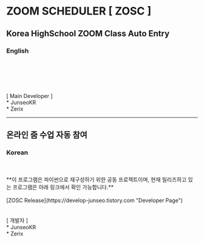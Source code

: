 # ZOOM SCHEDULER [ ZOSC ]

## Korea HighSchool ZOOM Class Auto Entry

### English
<br/>
<br/>
<br/>
<br/>
<br/>
[ Main Developer ]  
<br/>
* JunseoKR<br/>
* Zerix


---------------------------------------

## 온라인 줌 수업 자동 참여

### Korean
<br/>
<br/>
**이 프로그램은 파이썬으로 재구성하기 위한 공동 프로젝트이며, 현재 릴리즈하고 있는 프로그램은 아래 링크에서 확인 가능합니다.**
<br/>
<br/>
[ZOSC Release](https://develop-junseo.tistory.com "Developer Page")
<br/>
<br/>
<br/>
[ 개발자 ]
<br/>
* JunseoKR<br/>
* Zerix

